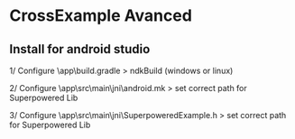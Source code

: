 # CrossExample Avanced

## Install for android studio

1/ Configure \app\build.gradle > ndkBuild (windows or linux)  

2/ Configure \app\src\main\jni\android.mk   > set correct path for Superpowered Lib

3/ Configure \app\src\main\jni\SuperpoweredExample.h   > set correct path for Superpowered Lib

